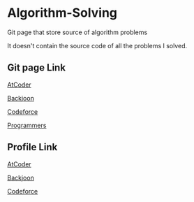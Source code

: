 # Algorithm-Solving

Git page that store source of algorithm problems

It doesn't contain the source code of all the problems I solved.

<h2> Git page Link </h2>

[AtCoder](https://github.com/sweatpotato13/Algorithm-Solving/tree/master/AtCoder)


[Backjoon](https://github.com/sweatpotato13/Algorithm-Solving/tree/master/Backjoon)


[Codeforce](https://github.com/sweatpotato13/Algorithm-Solving/tree/master/Codeforces)


[Programmers](https://github.com/sweatpotato13/Algorithm-Solving/tree/master/Programmers)

<h2> Profile Link </h2>

[AtCoder](https://atcoder.jp/users/CuteWisp)


[Backjoon](https://www.acmicpc.net/user/sweatpotato)


[Codeforce](https://codeforces.com/profile/CuteWisp)
